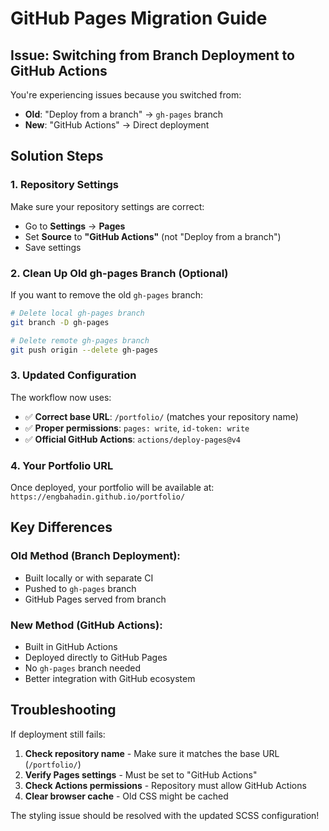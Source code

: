 # GitHub Pages Migration Guide

## Issue: Switching from Branch Deployment to GitHub Actions

You're experiencing issues because you switched from:
- **Old**: "Deploy from a branch" → `gh-pages` branch
- **New**: "GitHub Actions" → Direct deployment

## Solution Steps

### 1. Repository Settings
Make sure your repository settings are correct:
- Go to **Settings** → **Pages**
- Set **Source** to **"GitHub Actions"** (not "Deploy from a branch")
- Save settings

### 2. Clean Up Old gh-pages Branch (Optional)
If you want to remove the old `gh-pages` branch:

```bash
# Delete local gh-pages branch
git branch -D gh-pages

# Delete remote gh-pages branch
git push origin --delete gh-pages
```

### 3. Updated Configuration
The workflow now uses:
- ✅ **Correct base URL**: `/portfolio/` (matches your repository name)
- ✅ **Proper permissions**: `pages: write`, `id-token: write`
- ✅ **Official GitHub Actions**: `actions/deploy-pages@v4`

### 4. Your Portfolio URL
Once deployed, your portfolio will be available at:
`https://engbahadin.github.io/portfolio/`

## Key Differences

### Old Method (Branch Deployment):
- Built locally or with separate CI
- Pushed to `gh-pages` branch
- GitHub Pages served from branch

### New Method (GitHub Actions):
- Built in GitHub Actions
- Deployed directly to GitHub Pages
- No `gh-pages` branch needed
- Better integration with GitHub ecosystem

## Troubleshooting

If deployment still fails:
1. **Check repository name** - Make sure it matches the base URL (`/portfolio/`)
2. **Verify Pages settings** - Must be set to "GitHub Actions"
3. **Check Actions permissions** - Repository must allow GitHub Actions
4. **Clear browser cache** - Old CSS might be cached

The styling issue should be resolved with the updated SCSS configuration!
